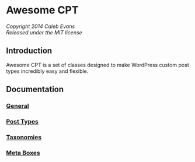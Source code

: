 # Awesome CPT
*Copyright 2014 Caleb Evans*  
*Released under the MIT license*

## Introduction

Awesome CPT is a set of classes designed to make WordPress custom post types incredibly easy and flexible.

## Documentation

### [General](docs/general.php)
### [Post Types](docs/post-types.md)
### [Taxonomies](docs/taxonomies.md)
### [Meta Boxes](docs/meta-boxes.md)
